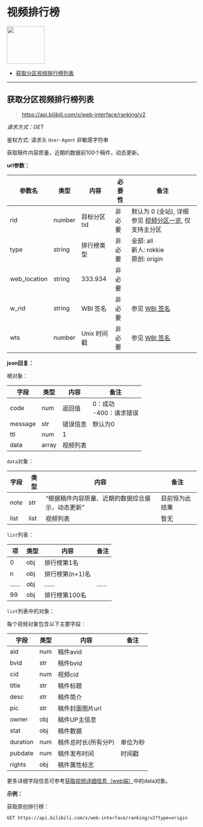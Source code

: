 # 视频排行榜

<img src="../../assets/img/ranking.svg" width="100" height="100"/>

- [获取分区视频排行榜列表](#获取分区视频排行榜列表)

---

## 获取分区视频排行榜列表

> https://api.bilibili.com/x/web-interface/ranking/v2

*请求方式：GET*

鉴权方式: 请求头 `User-Agent` 非敏感字符串

获取稿件内容质量，近期的数据前100个稿件，动态更新。

**url参数：**

| 参数名       | 类型   | 内容         | 必要性 | 备注 |
| ------------ | ------ | ------------ | ------ | ------------------------------------- |
| rid          | number | 目标分区 tid | 非必要 | 默认为 0 (全站), 详细参见 [视频分区一览](../video/video_zone.md#视频分区一览), 仅支持主分区 |
| type         | string | 排行榜类型   | 非必要 | 全部: all<br />新人: rokkie<br />原创: origin |
| web_location | string | 333.934      | 非必要 |      |
| w_rid        | string | WBI 签名     | 非必要 | 参见 [WBI 签名](../misc/sign/wbi.md) |
| wts          | number | Unix 时间戳  | 非必要 | 参见 [WBI 签名](../misc/sign/wbi.md) |

**json回复：**

根对象：

| 字段    | 类型  | 内容     | 备注                        |
| ------- | ----- | -------- | --------------------------- |
| code    | num   | 返回值   | 0：成功<br />-400：请求错误 |
| message | str   | 错误信息 | 默认为0                     |
| ttl     | num   | 1        |                             |
| data    | array | 视频列表 |                             |

`data`对象：

| 字段 | 类型 | 内容 | 备注 |
| --- | --- | --- | --- |
| note | str | “根据稿件内容质量、近期的数据综合展示，动态更新” | 目前恒为此结果 |
| list | list | 视频列表 | 暂无 |

`list`列表：

| 项  | 类型 | 内容            | 备注 |
| --- | ---- | --------------- | ---- |
| 0   | obj  | 排行榜第1名     |      |
| n   | obj  | 排行榜第(n+1)名 |      |
| ……  | obj  | ……              | ……   |
| 99  | obj  | 排行榜第100名    |      |

`list`列表中的对象：

每个视频对象包含以下主要字段：

| 字段 | 类型 | 内容 | 备注 |
| --- | --- | --- | --- |
| aid | num | 稿件avid | |
| bvid | str | 稿件bvid | |
| cid | num | 视频cid | |
| title | str | 稿件标题 | |
| desc | str | 稿件简介 | |
| pic | str | 稿件封面图片url | |
| owner | obj | 稿件UP主信息 | |
| stat | obj | 稿件数据 | |
| duration | num | 稿件总时长(所有分P) | 单位为秒 |
| pubdate | num | 稿件发布时间 | 时间戳 |
| rights | obj | 稿件属性标志 | |

更多详细字段信息可参考[获取视频详细信息（web端）](../video/info.md#获取视频详细信息（web端）)中的data对象。

**示例：**

获取原创排行榜：
```
GET https://api.bilibili.com/x/web-interface/ranking/v2?type=origin
```

